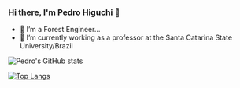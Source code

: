 ### Hi there, I'm Pedro Higuchi 👋

- 🌳 I’m a Forest Engineer...
- 🔭 I’m currently working as a professor at the Santa Catarina State University/Brazil


![Pedro's GitHub stats](https://github-readme-stats.vercel.app/api?username=higuchip&count_private=true)

[![Top Langs](https://github-readme-stats.vercel.app/api/top-langs/?username=higuchip)](https://github.com/anuraghazra/github-readme-stats)

<!--
**higuchip/higuchip** is a ✨ _special_ ✨ repository because its `README.md` (this file) appears on your GitHub profile.

Here are some ideas to get you started:

- 🔭 I’m currently working on ...
- 🌱 I’m currently learning ...
- 👯 I’m looking to collaborate on ...
- 🤔 I’m looking for help with ...
- 💬 Ask me about ...
- 📫 How to reach me: ...
- 😄 Pronouns: ...
- ⚡ Fun fact: ...
-->

